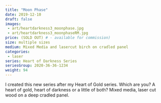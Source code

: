 ```yaml
---
title: "Moon Phase"
date: 2019-12-10
draft: false
images:
 - art/heartdarkness3_moonphase.jpg
 - art/heartdarkness3_moonphaseRM.jpg
price: (SOLD OUT) # - available for commission)
size: multiple sizes 
medium: Mixed Media and lasercut birch on cradled panel
categories:
 - laser
series: Heart of Darkness Series
seriesGroup: 2020-36-36-1234
weight: 94
---
```


I created this new series after my Heart of Gold series. Which are you? A heart of gold, heart of darkness or a little of both?  Mixed media, laser cut wood on a deep cradled panel.
